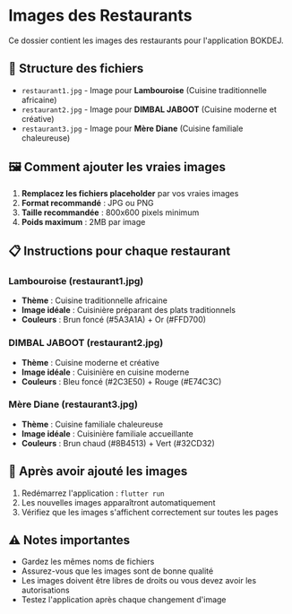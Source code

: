 # Images des Restaurants

Ce dossier contient les images des restaurants pour l'application BOKDEJ.

## 📁 Structure des fichiers

- `restaurant1.jpg` - Image pour **Lambouroise** (Cuisine traditionnelle africaine)
- `restaurant2.jpg` - Image pour **DIMBAL JABOOT** (Cuisine moderne et créative)
- `restaurant3.jpg` - Image pour **Mère Diane** (Cuisine familiale chaleureuse)

## 🖼️ Comment ajouter les vraies images

1. **Remplacez les fichiers placeholder** par vos vraies images
2. **Format recommandé** : JPG ou PNG
3. **Taille recommandée** : 800x600 pixels minimum
4. **Poids maximum** : 2MB par image

## 📋 Instructions pour chaque restaurant

### Lambouroise (restaurant1.jpg)
- **Thème** : Cuisine traditionnelle africaine
- **Image idéale** : Cuisinière préparant des plats traditionnels
- **Couleurs** : Brun foncé (#5A3A1A) + Or (#FFD700)

### DIMBAL JABOOT (restaurant2.jpg)
- **Thème** : Cuisine moderne et créative
- **Image idéale** : Cuisinière en cuisine moderne
- **Couleurs** : Bleu foncé (#2C3E50) + Rouge (#E74C3C)

### Mère Diane (restaurant3.jpg)
- **Thème** : Cuisine familiale chaleureuse
- **Image idéale** : Cuisinière familiale accueillante
- **Couleurs** : Brun chaud (#8B4513) + Vert (#32CD32)

## 🔄 Après avoir ajouté les images

1. Redémarrez l'application : `flutter run`
2. Les nouvelles images apparaîtront automatiquement
3. Vérifiez que les images s'affichent correctement sur toutes les pages

## ⚠️ Notes importantes

- Gardez les mêmes noms de fichiers
- Assurez-vous que les images sont de bonne qualité
- Les images doivent être libres de droits ou vous devez avoir les autorisations
- Testez l'application après chaque changement d'image 